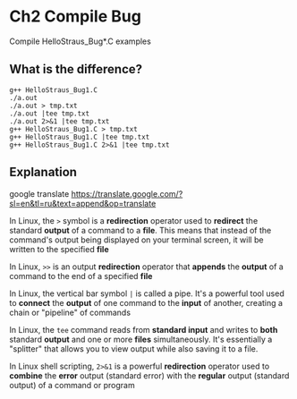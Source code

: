 # Ch2 Compile Bug
Compile HelloStraus_Bug*.C examples

## What is the difference?


```
g++ HelloStraus_Bug1.C
./a.out
./a.out > tmp.txt
./a.out |tee tmp.txt
./a.out 2>&1 |tee tmp.txt
g++ HelloStraus_Bug1.C > tmp.txt
g++ HelloStraus_Bug1.C |tee tmp.txt
g++ HelloStraus_Bug1.C 2>&1 |tee tmp.txt
```

## Explanation
google translate https://translate.google.com/?sl=en&tl=ru&text=append&op=translate

In Linux, the
`>` symbol is a **redirection** operator used to **redirect** the standard **output** of a command to a **file**. This means that instead of the command's output being displayed on your terminal screen, it will be written to the specified **file**

In Linux,
`>>` is an output **redirection** operator that **appends** the **output** of a command to the end of a specified **file**

In Linux, the vertical bar symbol `|` is called a
pipe. It's a powerful tool used to **connect** the **output** of one command to the **input** of another, creating a chain or "pipeline" of commands

In Linux, the `tee` command reads from **standard input** and writes to **both** standard **output** and one or more **files** simultaneously. It's essentially a "splitter" that allows you to view output while also saving it to a file. 

In Linux shell scripting,
`2>&1` is a powerful **redirection** operator used to **combine** the **error** output (standard error) with the **regular** output (standard output) of a command or program
